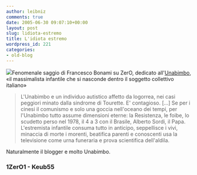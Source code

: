 ```yaml
---
author: leibniz
comments: true
date: 2005-06-30 09:07:10+00:00
layout: post
slug: lidiota-estremo
title: L'idiota estremo
wordpress_id: 221
categories:
- old-blog
---
```


![](http://keub55.free.fr/Eric_Cartman.gif)Fenomenale saggio di Francesco Bonami su ZerO, dedicato all'[Unabimbo](http://www.1zero1.it/zero2/bonami.php),
«il massimalista infantile che si nasconde dentro il soggetto
collettivo italiano»  



> L'Unabimbo e un individuo autistico affetto da logorrea, nei casi
peggiori minato dalla sindrome di Tourette. E' contagioso. [...] Se per
i cinesi il comunismo e solo una goccia nell'oceano dei tempi, per
l'Unabimbo tutto assume dimensioni eterne: la Resistenza, le foibe, lo
scudetto perso nel 1978, il 4 a 3 con il Brasile, Alberto Sordi, il
Papa. L'estremista infantile consuma tutto in anticipo, seppellisce i
vivi, minaccia di morte i morenti, beatifica parenti e conoscenti usa
la televisione come urna funeraria e prova scientifica dell'aldila.




Naturalmente il blogger e molto Unabimbo.

### 1ZerO1 - Keub55  


